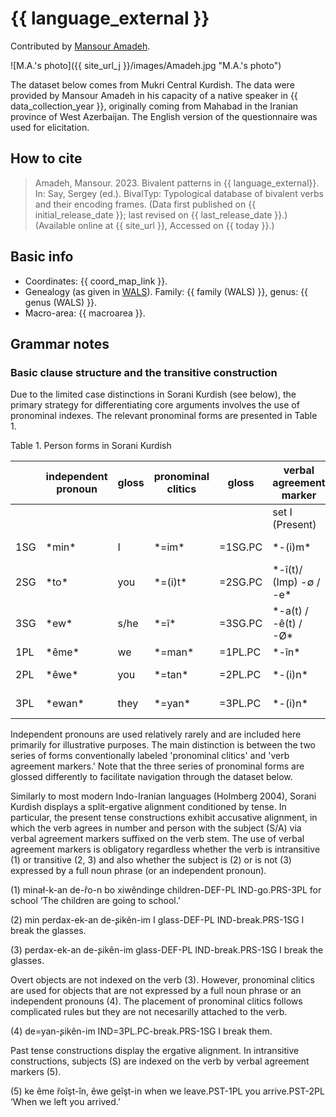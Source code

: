 # {{ language_external }}
Contributed by [Mansour Amadeh](https://www.researchgate.net/profile/Seyedmansour-Amadeh).

![M.A.'s photo]({{ site_url_j }}/images/Amadeh.jpg "M.A.'s photo")

The dataset below comes from Mukri Central Kurdish. The data were provided by Mansour Amadeh in his capacity of a native speaker in {{ data_collection_year }}, originally coming from Mahabad in the Iranian province of West Azerbaijan. The English version of the questionnaire was used for elicitation.

## How to cite
> Amadeh, Mansour. 2023. Bivalent patterns in {{ language_external}}. 
> In: Say, Sergey (ed.). BivalTyp: Typological database of bivalent verbs and their encoding frames. 
> (Data first published on {{ initial_release_date }}; 
> last revised on {{ last_release_date }}.) (Available online at {{ site_url }}, 
> Accessed on {{ today }}.)

## Basic info
- Coordinates: {{ coord_map_link }}.
- Genealogy (as given in [WALS](https://wals.info/)). Family: {{ family (WALS) }}, genus: {{ genus (WALS) }}.
- Macro-area: {{ macroarea }}.

## Grammar notes

### Basic clause structure and the transitive construction

Due to the limited case distinctions in Sorani Kurdish (see below), the primary strategy for differentiating core arguments involves the use of pronominal indexes. The relevant pronominal forms are presented in Table 1.

Table 1. Person forms in Sorani Kurdish

<div class="before-table"></div>

|     | independent pronoun | gloss | pronominal clitics | gloss    | verbal agreement marker   |          | gloss |
| --- | ------------------- | ----- | ------------------ | -------- | ------------------------- | ------------- | -- | 
|     |                     |       |                    |          | set I (Present)           | set II (Past) |  |
| 1SG | \*min\*             | I     | \*=im\*            | \=1SG.PC | \*-(i)m\*                 | \*-(i)m\*     | 1SG |
| 2SG | \*to\*              | you   | \*=(i)t\*          | \=2SG.PC | \*-î(t)/ (Imp) -∅ / -e\* | \*-î(t)\*    | 2SG |
| 3SG | \*ew\*              | s/he  | \*=î\*            | \=3SG.PC | \*-a(t) / -ê(t) / -Ø\*    | \*-∅\*        | 3SG |
| 1PL | \*ême\*            | we    | \*=man\*           | \=1PL.PC | \*-în\*                  | \*-în\*      | 1PL |
| 2PL | \*êwe\*            | you   | \*=tan\*           | \=2PL.PC | \*-(i)n\*                 | \*-(i)n\*     | 2PL |
| 3PL | \*ewan\*            | they  | \*=yan\*           | \=3PL.PC | \*-(i)n\*                 | \*-(i)n\*     | 3PL |

Independent pronouns are used relatively rarely and are included here primarily for illustrative purposes. The main distinction is between the two series of forms conventionally labeled 'pronominal clitics' and 'verb agreement markers.' Note that the three series of pronominal forms are glossed differently to facilitate navigation through the dataset below.

Similarly to most modern Indo-Iranian languages (Holmberg 2004), Sorani Kurdish displays a split-ergative alignment conditioned by tense. In particular, the present tense constructions exhibit accusative alignment, in which the verb agrees in number and person with the subject (S/A) via verbal agreement markers suffixed on the verb stem. The use of verbal agreement markers is obligatory regardless whether the verb is intransitive (1) or transitive (2, 3) and also whether the subject is (2) or is not (3) expressed by a full noun phrase (or an independent pronoun).

(1) minał-k-an de-r̂o-n bo xiwêndinge
children-DEF-PL IND-go.PRS-3PL for school
‘The children are going to school.’

(2) min perdax-ek-an de-ʂikên-im
I glass-DEF-PL IND-break.PRS-1SG
I break the glasses. 

(3) perdax-ek-an de-ʂikên-im
glass-DEF-PL IND-break.PRS-1SG
I break the glasses.

Overt objects are not indexed on the verb (3). However, pronominal clitics are used for objects that are not expressed by a full noun phrase or an independent pronouns (4). The placement of pronominal clitics follows complicated rules but they are not necesarilly attached to the verb.

(4) de=yan-ʂikên-im
IND=3PL.PC-break.PRS-1SG
I break them.

Past tense constructions display the ergative alignment. In intransitive constructions, subjects (S) are indexed on the verb by verbal agreement markers (5).

(5) ke ême r̂oîşt-în, êwe geîşt-in
when we leave.PST-1PL you arrive.PST-2PL
‘When we left you arrived.’

